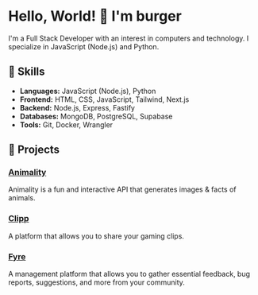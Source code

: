 # Hello, World! 👋 I'm burger

I'm a Full Stack Developer with an interest in computers and technology. I specialize in JavaScript (Node.js) and Python.

## 🚀 Skills

- **Languages:** JavaScript (Node.js), Python
- **Frontend:** HTML, CSS, JavaScript, Tailwind, Next.js
- **Backend:** Node.js, Express, Fastify
- **Databases:** MongoDB, PostgreSQL, Supabase
- **Tools:** Git, Docker, Wrangler

## 🔨 Projects

### [Animality](https://github.com/animality-xyz)
Animality is a fun and interactive API that generates images & facts of animals.

### [Clipp](https://github.com/ClippGG)
A platform that allows you to share your gaming clips.

### [Fyre](https://github.com/fyre-sh)
A management platform that allows you to gather essential feedback, bug reports, suggestions, and more from your community.
